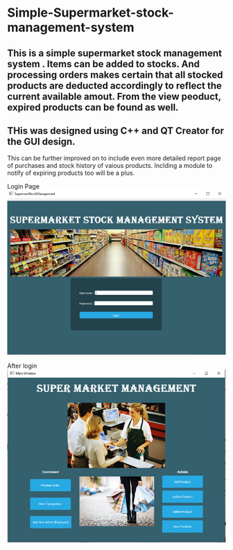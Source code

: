 # Simple-Supermarket-stock-management-system

## This is a simple supermarket stock management system . Items can be added to stocks. And processing orders makes certain that all stocked products are deducted accordingly to reflect the current available amout. From the view peoduct, expired products can be found as well.

## THis was designed using C++ and QT Creator for the GUI design.

This can be further improved on to include even more detailed report page of purchases and stock history of vaious products. Inclding a module to notify of expiring products too will be a plus.




Login Page
![Login page](https://github.com/pman06/simple-supermarket-stock-management-system/blob/master/loginpage.PNG)


After login
![Login page](https://github.com/pman06/simple-supermarket-stock-management-system/blob/master/afterlogin.PNG)
